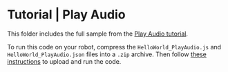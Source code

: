 # Tutorial | Play Audio

This folder includes the full sample from the [Play Audio tutorial](https://docs.mistyrobotics.com/misty-ii/coding-misty/javascript-sdk-tutorials/#play-audio).

To run this code on your robot, compress the `HelloWorld_PlayAudio.js` and `HelloWorld_PlayAudio.json` files into a `.zip` archive. Then follow [these instructions](https://docs.mistyrobotics.com/tools-&-apps/web-based-tools/skill-runner) to upload and run the code.